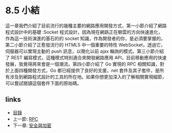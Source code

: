 # 8.5 小結
這一章我們介紹了目前流行的幾種主要的網路應用開發方式，第一小節介紹了網路程式設計中的基礎 :Socket 程式設計，因為現在網路正在朝雲的方向快速進化，作為這一技術演進的基石的的 socket 知識，作為開發者的你，是必須要掌握的。第二小節介紹了正愈發流行的 HTML5 中一個重要的特性 WebSocket，透過它，伺服器可以實現主動的 push 訊息，以簡化以前 ajax 輪詢的模式。第三小節介紹了 REST 編寫模式，這種模式特別適合來開發網路應用 API，目前移動應用的快速發展，我覺得將來會是一個潮流。第四小節介紹了 Go 實現的 RPC 相關知識，對於上面四種開發方式，Go 都已經提供了良好的支援，net 套件及其子套件，是所有涉及到網路程式設計的工具的所在地。如果你想更加深入的了解相關實現細節，可以嘗試閱讀這個套件下面的原始碼。
## links
   * [目錄](preface.md)
   * 上一節: [RPC](08.4.md)
   * 下一章: [安全與加密](09.0.md)
